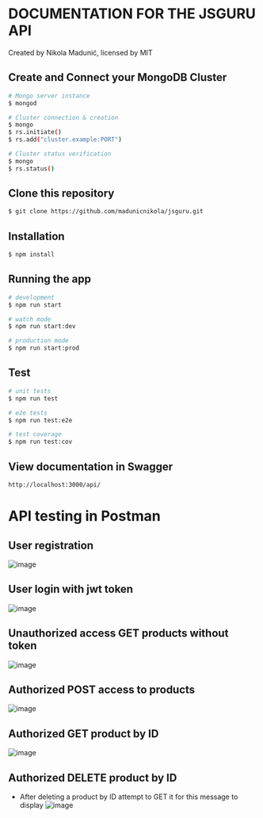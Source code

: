 # DOCUMENTATION FOR THE JSGURU API
Created by Nikola Madunić, licensed by MIT

## Create and Connect your MongoDB Cluster
```bash
# Mongo server instance
$ mongod

# Cluster connection & creation
$ mongo
$ rs.initiate()
$ rs.add("cluster.example:PORT")

# Cluster status verification
$ mongo
$ rs.status()
```

## Clone this repository
```bash
$ git clone https://github.com/madunicnikola/jsguru.git
```

## Installation

```bash
$ npm install
```

## Running the app

```bash
# development
$ npm run start

# watch mode
$ npm run start:dev

# production mode
$ npm run start:prod
```

## Test

```bash
# unit tests
$ npm run test

# e2e tests
$ npm run test:e2e

# test coverage
$ npm run test:cov
```

## View documentation in Swagger
```
http://localhost:3000/api/
```

# API testing in Postman

## User registration
![image](https://github.com/madunicnikola/jsguru/assets/104438853/4113cd74-894e-42ad-87f4-bb6ac05c53cb)

## User login with jwt token
![image](https://github.com/madunicnikola/jsguru/assets/104438853/5724e677-4797-41cc-8753-c05ee78d3449)

## Unauthorized access GET products without token
![image](https://github.com/madunicnikola/jsguru/assets/104438853/2f3cf8c6-c09a-4135-a2fb-63ba14c6abb5)

## Authorized POST access to products
![image](https://github.com/madunicnikola/jsguru/assets/104438853/74cfee0c-f273-4e28-a681-f767ec70e239)

## Authorized GET product by ID 
![image](https://github.com/madunicnikola/jsguru/assets/104438853/f1a5d72c-b04f-4069-ad55-d0c990b5e97a)

## Authorized DELETE product by ID
- After deleting a product by ID attempt to GET it for this message to display
![image](https://github.com/madunicnikola/jsguru/assets/104438853/54dd7434-7488-4609-b7b9-706eef172e40)


